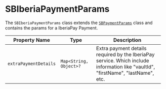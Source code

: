 # SBIberiaPaymentParams

The `SBIberiaPaymentParams` class extends the [`SBPaymentParams`](object-model/sbpaymentparams) class and contains the
params for a IberiaPay Payment.

| Property Name         | Type                   | Description                                                                                                                      |
|-----------------------|------------------------|----------------------------------------------------------------------------------------------------------------------------------|
| `extraPaymentDetails` | `Map<String, Object>?` | Extra payment details required by the IberiaPay service. Which include information like "vaultId", "firstName", "lastName", etc. |
